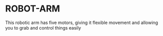 # ROBOT-ARM
This robotic arm has five motors, giving it flexible movement and allowing you to grab and control things easily 
